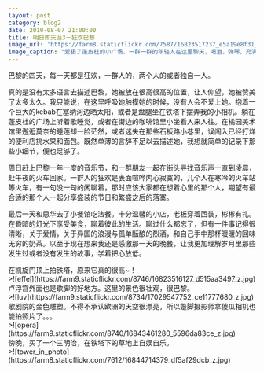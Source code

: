 ```yaml
---
layout: post
category: blog2
date: 2010-08-07 21:00:00
title: 明日即天涯3－狂欢巴黎
image_url: 'https://farm8.staticflickr.com/7587/16823517237_e5a19e8f31_o.jpg'
image_caption: "爱极了蓬皮杜的小广场，一群一群的年轻人在这里聊天，喝酒，弹琴，充满自由的气息。我就枕着包躺着，看天空中飞机划过……"
---
```


巴黎的四天，每一天都是狂欢，一群人的，两个人的或者独自一人。

真的是没有太多语言去描述巴黎，她被放在很高很高的位置，让人仰望，她被赞美了太多太久。我只能说，在这里呼吸她触摸她的时候，没有人会不爱上她。抱着一个巨大的kebab在塞纳河边晒太阳，或者是盘腿坐在铁塔下摆弄我的小相机。躺在蓬皮杜的广场上听着歌睡觉，或者在街边的咖啡馆里小坐看人来人往。在橘园美术馆里邂逅莫奈的睡莲却一脸茫然，或者迷失在那些石板路小巷里，误闯入已经打烊的便利店挑水果和面包。既然单薄的言辞不足以去描述她，我想就简单的记录下那些小细节，便也足够了。

周日赶上巴黎一年一度的音乐节，和一群朋友一起在街头寻找音乐声一直到凌晨，赶午夜的火车回家。一群人的狂欢是表面喧哗内心寂寞的，几个人在寒冷的火车站等火车，有一句没一句的闲聊着，那时应该大家都在想着心里的那个人，期望有最合适的那个人一起分享盛装的节日和繁盛之后的落寞。

最后一天和思华去了小餐馆吃法餐。十分温馨的小店，老板穿着西装，彬彬有礼。在昏暗的灯光下享受美食，聊着彼此的生活。聊过什么都忘了，但有一件事记得很清晰，关于爱情，关于异国的浪漫与孤单酝酿的烈酒，和自己手中那杯暖暖的回味无穷的奶茶。以至于现在想来我还是感激那一天的晚餐，让我更加理解岁月里那些发生过或者没有发生的故事，学着把心放低。

<figcaption>
在凯旋门顶上拍铁塔，原来它真的很高~！
</figcaption>
>![effel](https://farm9.staticflickr.com/8746/16823516127_d515aa3497_z.jpg)

<figcaption>
卢浮宫外面也是歇脚的好地方。这里的景色很壮观，很巴黎。
</figcaption>
>![luv](https://farm9.staticflickr.com/8734/17029547752_ce11777680_z.jpg)

<figcaption>
歌剧院的金色雕塑。不得不承认欧洲的天空很漂亮，所以蹩脚摄影师拿傻瓜相机也能拍照片了。。。
</figcaption>
>![opera](https://farm9.staticflickr.com/8740/16843461280_5596da83ce_z.jpg)

<figcaption>
傍晚，买了一个三明治，在铁塔下的草地上自娱自乐。
</figcaption>
>![tower_in_photo](https://farm8.staticflickr.com/7612/16844714379_df5af29dcb_z.jpg)
